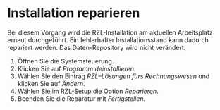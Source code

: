 # Installation reparieren

Bei diesem Vorgang wird die RZL-Installation am aktuellen Arbeitsplatz
erneut durchgeführt. Ein fehlerhafter Installationsstand kann dadurch
repariert werden. Das Daten-Repository wird nicht verändert.

1.  Öffnen Sie die Systemsteuerung.
2.  Klicken Sie auf *Programm deinstallieren*.
3.  Wählen Sie den Eintrag *RZL–Lösungen fürs Rechnungswesen* und
    klicken Sie auf *Ändern*.
4.  Wählen Sie im RZL-Setup die Option *Reparieren*.
5.  Beenden Sie die Reparatur mit *Fertigstellen*.
